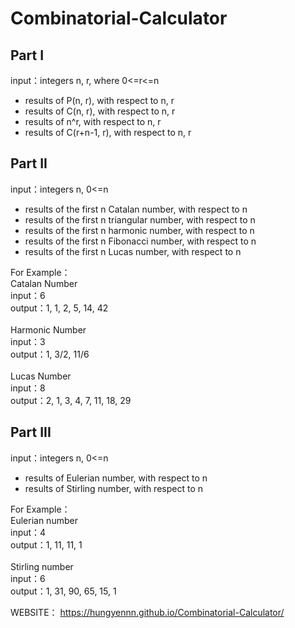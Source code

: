 # Combinatorial-Calculator

## Part I
input：integers n, r, where 0<=r<=n<br>
* results of P(n, r), with respect to n, r 
* results of C(n, r), with respect to n, r
* results of n^r, with respect to n, r
* results of C(r+n-1, r), with respect to n, r

## Part II
input：integers n, 0<=n <br>
* results of the first n Catalan number, with respect to n<br>
* results of the first n triangular number, with respect to n<br>
* results of the first n harmonic number, with respect to n<br>
* results of the first n Fibonacci number, with respect to n<br>
* results of the first n Lucas number, with respect to n<br>

For Example：<br>
Catalan Number<br>
input：6<br>
output：1, 1, 2, 5, 14, 42<br>
<br>
Harmonic Number<br>
input：3<br>
output：1, 3/2, 11/6<br>
<br>
Lucas Number<br>
input：8<br>
output：2, 1, 3, 4, 7, 11, 18, 29<br>


## Part III
input：integers n, 0<=n<br>
* results of Eulerian number, with respect to n<br>
* results of Stirling number, with respect to n<br>

For Example：<br>
Eulerian number<br>
input：4<br>
output：1, 11, 11, 1<br>
<br>
Stirling number<br>
input：6<br>
output：1, 31, 90, 65, 15, 1<br>

WEBSITE： https://hungyennn.github.io/Combinatorial-Calculator/
